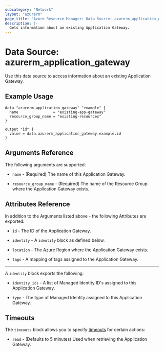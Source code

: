 ```yaml
---
subcategory: "Network"
layout: "azurerm"
page_title: "Azure Resource Manager: Data Source: azurerm_application_gateway"
description: |-
  Gets information about an existing Application Gateway.
---
```


# Data Source: azurerm_application_gateway

Use this data source to access information about an existing Application Gateway.

## Example Usage

```hcl
data "azurerm_application_gateway" "example" {
  name                = "existing-app-gateway"
  resource_group_name = "existing-resources"
}

output "id" {
  value = data.azurerm_application_gateway.example.id
}
```

## Arguments Reference

The following arguments are supported:

* `name` - (Required) The name of this Application Gateway.

* `resource_group_name` - (Required) The name of the Resource Group where the Application Gateway exists.

## Attributes Reference

In addition to the Arguments listed above - the following Attributes are exported: 

* `id` - The ID of the Application Gateway.

* `identity` - A `identity` block as defined below.

* `location` - The Azure Region where the Application Gateway exists.

* `tags` - A mapping of tags assigned to the Application Gateway.

---

A `identity` block exports the following:

* `identity_ids` - A list of Managed Identity ID's assigned to this Application Gateway.

* `type` - The type of Managed Identity assigned to this Application Gateway.

## Timeouts

The `timeouts` block allows you to specify [timeouts](https://www.terraform.io/docs/configuration/resources.html#timeouts) for certain actions:

* `read` - (Defaults to 5 minutes) Used when retrieving the Application Gateway.